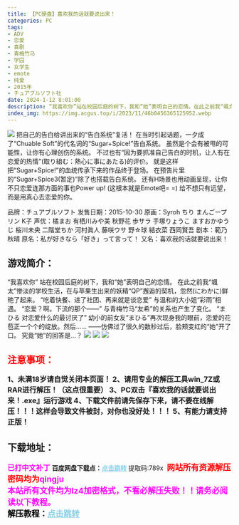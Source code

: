```yaml
---
title: 【PC硬盘】喜欢我的话就要说出来！
categories: PC
tags:
- ADV
- 恋爱
- 喜剧
- 青梅竹马
- 学园
- 女学生
- emote
- 纯爱
- 2015年
- チュアブルソフト社
date: 2024-1-12 8:01:00
description: “我喜欢你”站在校园后庭的树下，我和“她”表明自己的恋情。在此之前我“颯太”惨淡的学校生活，在与苹果生出来的妖精“QP”邂逅的契机，忽然(にわかに)鲜艳了起来。“吃着快餐、进了社团、再来就是谈恋爱”与温和的大小姐“彩雨”相遇。“恋爱？啊。下流的那个——”与青梅竹马“友希”的关系也产生了变化。“まひる 对恋爱什么的最讨厌了”
index_img: https://img.acgus.top/i/2023/11/46b0456365125952.webp
---
```

![](https://img.acgus.top/i/2023/11/46b0456365125952.webp)
把自己的告白给讲出来的“告白系统”复活！
在当时引起话题，一夕成了“Chuable Soft”的代名词的“Sugar+Spice!”告白系统。
虽然是个会有被甩的可能性，让你有心理创伤的系统。
不过也有“因为要抓准自己告白的时机，让人有在恋爱的热情”(取り組む：熱心に事にあたる)的评价。
就是这样把“Sugar+Spice!”的血统传承下来的作品终于登场。
在预告片里的“Sugar+Spice3(暂定)”除了也搭载告白系统。
还有H场景也用动画呈现，让你不只恋爱连那方面的事也Power up! (这根本就是Emote吧= =)
给不想只有远望，而是用真心去恋爱的你。

品牌：チュアブルソフト
发售日期：2015-10-30
原画：Syroh ちり まんごープリン K子
声优：橘まお 有栖川みや美 秋野花 歩サラ 手塚りょうこ ますおかゆうじ 桜川未央 二階堂ちか 河村眞人 藤咲ウサ 野☆球 結衣菜 西岡賢吾
剧本：範乃秋晴
原名：私が好きなら「好き」って言って！
又名：喜欢我的话就要说出来！

## 游戏简介：
“我喜欢你”
站在校园后庭的树下，我和“她”表明自己的恋情。
在此之前我“颯太”惨淡的学校生活，在与苹果生出来的妖精“QP”邂逅的契机，忽然(にわかに)鲜艳了起来。
“吃着快餐、进了社团、再来就是谈恋爱”
与温和的大小姐“彩雨”相遇。
“恋爱？啊。下流的那个——”
与青梅竹马“友希”的关系也产生了变化。
“まひる 对恋爱什么的最讨厌了”
幼小的前女友“まひる”再次现身我的眼前，恋爱的花苞正一个个的绽放。然后……
——仿佛过了很久的数秒过后，脸颊变红的“她”开了口。
究竟“她”的回答是...？
![](https://img.acgus.top/i/2023/11/bae494206d125959.webp)
![](https://img.acgus.top/i/2023/11/62da8a117b125957.webp)
![](https://img.acgus.top/i/2023/11/4dde47874a125955.webp)





## <font color=#FF0000 >注意事项：</font>
<font size=3><b>1、未满18岁请自觉关闭本页面！
2、请用专业的解压工具win_7Z或RAR进行解压！（这点很重要）
3、PC双击『喜欢我的话就要说出来！.exe』运行游戏
4、下载文件前请先保存下来，请不要在线解压！！！这样会导致文件被封，对你也没好处！！！
5、有能力请支持正版！</b></font>

## 下载地址：
<font color=#FF00FF size=3><b>已打中文补丁</b></font>
<b>百度网盘下载点：</b><a href="https://pan.baidu.com/s/1PoFts0MYCc6aRSOwHWAZAQ?pwd=789x" style="color: #87CEEB;"><b>点击跳转</b></a> 提取码:789x
<a style="padding: 0" href="https://post.qingju.org/AD/"><img style="max-width:100%" src="https://img.acgus.top/i/2024/07/478f689b8021d8d499ab43d21acf137a.gif" alt=""></a>
<b><font color=#FF0000 size=4>网站所有资源解压密码均为</b></font><b><font color=#FF00FF size=4>qingju</font><font color=#FF0000 ></font></b><br><b><font color=#FF00FF size=4>本站所有文件均为lz4加密格式，不看必解压失败！！请务必阅读以下教程。</b></font><br><b><font color=#000 size=4>解压教程：</b><a href="https://post.qingju.org/tutorial/000/" style="color: #87CEEB;"><b>点击跳转</b></a>